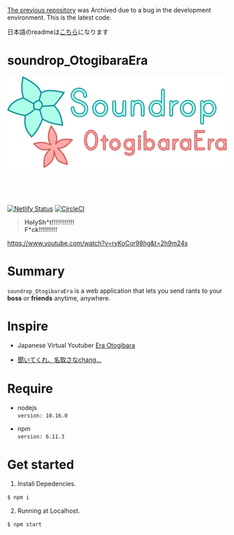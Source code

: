 [The previous repository](https://github.com/huequica/Archive_soundrop_OtogibaraEra) was Archived due to a bug in the development environment. This is the latest code.

日本語のreadmeは[こちら](README_ja.md)になります

# soundrop_OtogibaraEra
<div align="center">
	<img src="README_images/Logo.png" alt="Soundrop_OtogibaraEra">
	<br>
	<br>
	<br>
	<br>
	<br>
</div>


[![Netlify Status](https://api.netlify.com/api/v1/badges/eb978ef3-ef55-4bfe-88e0-75968cebf9b0/deploy-status)](https://app.netlify.com/sites/suspicious-curran-504da5/deploys)
[![CircleCI](https://circleci.com/gh/huequica/soundrop_OtogibaraEra.svg?style=svg)](https://circleci.com/gh/huequica/soundrop_OtogibaraEra)
>**HolySh\*t!!!!!!!!!!!**  
>**F*ck!!!!!!!!!**

https://www.youtube.com/watch?v=ryKoCor98hg&t=2h9m24s  

# Summary
`soundrop_OtogibaraEra` is a web application that lets you send rants to your **boss** or **friends** anytime, anywhere.

# Inspire

+ Japanese Virtual Youtuber [Era Otogibara](https://www.youtube.com/channel/UCwQ9Uv-m8xkE5PzRc7Bqx3Q)

+ [聞いてくれ、名取さなchang...](http://finderojisan.info/natori/)

# Require

+ nodejs  
  `version: 10.16.0`

+ npm  
  `version: 6.11.3`

# Get started

1. Install Depedencies.

```bash
$ npm i
```

2. Running at Localhost.

```bash
$ npm start
```

